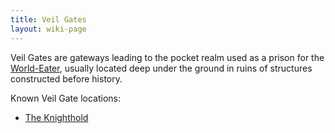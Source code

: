 ```yaml
---
title: Veil Gates
layout: wiki-page
---
```


Veil Gates are gateways leading to the pocket realm used as a prison for the [World-Eater](/wiki/religion/World-Eater), usually located deep under the ground in ruins of structures constructed before history.

Known Veil Gate locations:
- [The Knighthold](/wiki/places/The-Knighthold)